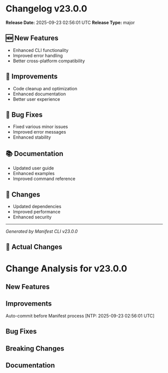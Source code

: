 # Changelog v23.0.0

**Release Date:** 2025-09-23 02:56:01 UTC
**Release Type:** major

## 🆕 New Features

- Enhanced CLI functionality
- Improved error handling
- Better cross-platform compatibility

## 🔧 Improvements

- Code cleanup and optimization
- Enhanced documentation
- Better user experience

## 🐛 Bug Fixes

- Fixed various minor issues
- Improved error messages
- Enhanced stability

## 📚 Documentation

- Updated user guide
- Enhanced examples
- Improved command reference

## 🔄 Changes

- Updated dependencies
- Improved performance
- Enhanced security

---
*Generated by Manifest CLI v23.0.0*

## 🔧 Actual Changes

# Change Analysis for v23.0.0

## New Features

## Improvements
Auto-commit before Manifest process [NTP: 2025-09-23 02:56:01 UTC]

## Bug Fixes

## Breaking Changes

## Documentation

